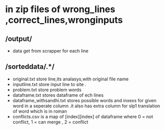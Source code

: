 # in zip files  of wrong_lines ,correct_lines,wronginputs
## /output/
- data get from scrapper for each line

## /sorteddata/.*/
- original.txt store line,its analasys,with original file name
- inputline.txt store input line to site .
- problem.txt store problem words
- dataframe.txt stores dataframe of ech lines
- dataframe_withsandhi.txt stores possible words and inxexs for given word in a seperate column .it also has extra column for slp1 translation of word which is in roman
- conflicts.csv is a map of [index][index] of dataframe  where 0 = not conflict, 1 = can merge , 2  = conflict
